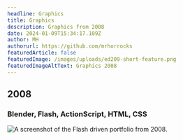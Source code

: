 ```yaml
---
headline: Graphics
title: Graphics
description: Graphics from 2008
date: 2024-01-09T15:34:17.109Z
author: MH
authorurl: https://github.com/mrhorrocks
featuredArticle: false
featuredImage: /images/uploads/ed209-short-feature.png
featuredImageAltText: Graphics 2008
---
```


## 2008

### Blender, Flash, ActionScript, HTML, CSS

![A screenshot of the Flash driven portfolio from 2008.](/images/uploads/portfolio-2008.jpg "A screenshot of the Flash driven portfolio from 2008.")
